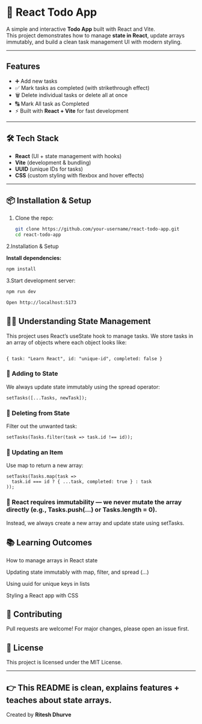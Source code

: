 # 📝 React Todo App

A simple and interactive **Todo App** built with React and Vite.  
This project demonstrates how to manage **state in React**, update arrays immutably, and build a clean task management UI with modern styling.

---

##  Features
- ➕ Add new tasks  
- ✅ Mark tasks as completed (with strikethrough effect)  
- 🗑️ Delete individual tasks or delete all at once  
- 🔠 Mark All task as Completed  
- ⚡ Built with **React + Vite** for fast development  

---

## 🛠️ Tech Stack
- **React** (UI + state management with hooks)  
- **Vite** (development & bundling)  
- **UUID** (unique IDs for tasks)  
- **CSS** (custom styling with flexbox and hover effects)  

---

## 📦 Installation & Setup
1. Clone the repo:
   ```bash
   git clone https://github.com/your-username/react-todo-app.git
   cd react-todo-app
   ```

2.Installation & Setup

**Install dependencies:**
```bash
npm install
```

3.Start development server:
```bash
npm run dev
```

```bash
Open http://localhost:5173
```

## 🧑‍💻 Understanding State Management

This project uses React’s useState hook to manage tasks.
We store tasks in an array of objects where each object looks like:
```

{ task: "Learn React", id: "unique-id", completed: false }

```

### 🔹 Adding to State

We always update state immutably using the spread operator:
```
setTasks([...Tasks, newTask]);
```

### 🔹 Deleting from State

Filter out the unwanted task:
```
setTasks(Tasks.filter(task => task.id !== id));
```

### 🔹 Updating an Item

Use map to return a new array:
```
setTasks(Tasks.map(task =>
  task.id === id ? { ...task, completed: true } : task
));
```


### 📌 React requires immutability — we never mutate the array directly (e.g., Tasks.push(...) or Tasks.length = 0).
Instead, we always create a new array and update state using setTasks.


## 📚 Learning Outcomes

How to manage arrays in React state

Updating state immutably with map, filter, and spread (...)

Using uuid for unique keys in lists

Styling a React app with CSS

## 🤝 Contributing

Pull requests are welcome! For major changes, please open an issue first.

## 📜 License

This project is licensed under the MIT License.

---

## 👉 This README is **clean, explains features + teaches about state arrays**.  
Created by **Ritesh Dhurve**

